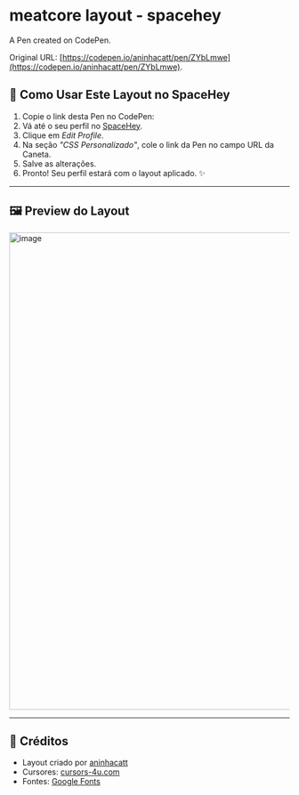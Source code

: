 # meatcore layout - spacehey

A Pen created on CodePen.

Original URL: [https://codepen.io/aninhacatt/pen/ZYbLmwe](https://codepen.io/aninhacatt/pen/ZYbLmwe).

## 🌌 Como Usar Este Layout no SpaceHey

1. Copie o link desta Pen no CodePen:
2. Vá até o seu perfil no [SpaceHey](https://spacehey.com/).
3. Clique em *Edit Profile*.
4. Na seção *"CSS Personalizado"*, cole o link da Pen no campo URL da Caneta.
5. Salve as alterações.
6. Pronto! Seu perfil estará com o layout aplicado. ✨

---

## 🖼 Preview do Layout
<img width="1900" height="858" alt="image" src="https://github.com/user-attachments/assets/d9ccefd5-fea4-431f-9a0f-2c443381b0d0" />


---

## 💌 Créditos
- Layout criado por [aninhacatt](https://github.com/aninhacatt)
- Cursores: [cursors-4u.com](https://www.cursors-4u.com)
- Fontes: [Google Fonts](https://fonts.google.com)
